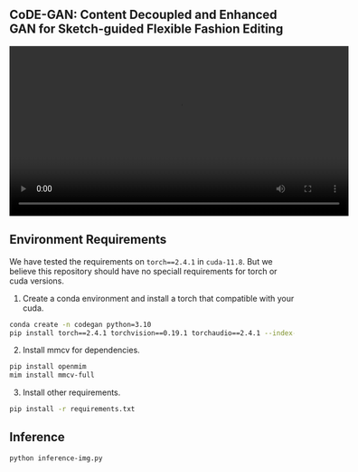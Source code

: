 ## CoDE-GAN: Content Decoupled and Enhanced GAN for Sketch-guided Flexible Fashion Editing
<video src="medias/codegan-demo.mp4" controls width="600"></video>
## Environment Requirements
We have tested the requirements on ``torch==2.4.1`` in ``cuda-11.8``. But we believe this repository should have no speciall requirements for torch or cuda versions.
1. Create a conda environment and install a torch that compatible with your cuda.
```bash
conda create -n codegan python=3.10
pip install torch==2.4.1 torchvision==0.19.1 torchaudio==2.4.1 --index-url https://download.pytorch.org/whl/cu118
```
2. Install mmcv for dependencies.
```bash
pip install openmim
mim install mmcv-full
```
3. Install other requirements.
```bash
pip install -r requirements.txt
```

## Inference
```bash
python inference-img.py
```